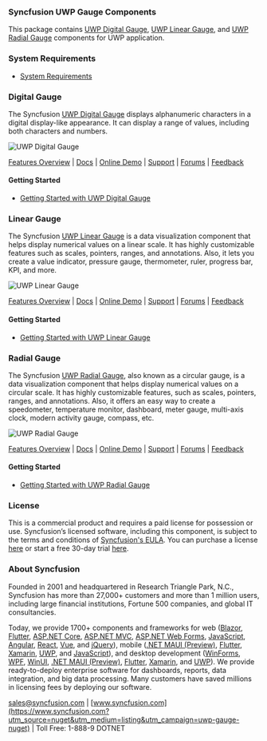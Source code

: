 ### Syncfusion UWP Gauge Components
This package contains [UWP Digital Gauge](https://www.syncfusion.com/uwp-ui-controls/digital-gauge?utm_source=nuget&utm_medium=listing&utm_campaign=uwp-gauge-nuget), [UWP Linear Gauge](https://www.syncfusion.com/uwp-ui-controls/linear-gauge?utm_source=nuget&utm_medium=listing&utm_campaign=uwp-gauge-nuget), and [UWP Radial Gauge](https://www.syncfusion.com/uwp-ui-controls/radial-gauge?utm_source=nuget&utm_medium=listing&utm_campaign=uwp-gauge-nuget) components for UWP application.

### System Requirements

* [System Requirements](https://help.syncfusion.com/uwp/installation-and-upgrade/system-requirements?utm_source=nuget&utm_medium=listing&utm_campaign=uwp-gauge-nuget)

### Digital Gauge

The Syncfusion [UWP Digital Gauge](https://www.syncfusion.com/uwp-ui-controls/digital-gauge?utm_source=nuget&utm_medium=listing&utm_campaign=uwp-gauge-nuget) displays alphanumeric characters in a digital display-like appearance. It can display a range of values, including both characters and numbers.

![UWP Digital Gauge](https://cdn.syncfusion.com/nuget-readme/uwp/uwp_digitalgauge.png)

[Features Overview](https://www.syncfusion.com/uwp-ui-controls/digital-gauge?utm_source=nuget&utm_medium=listing&utm_campaign=uwp-gauge-nuget) | [Docs](https://help.syncfusion.com/uwp/digital-gauge/getting-started?utm_source=nuget&utm_medium=listing&utm_campaign=uwp-gauge-nuget?utm_source=nuget&utm_medium=listing&utm_campaign=uwp-gauge-nuget) | [Online Demo](https://github.com/syncfusion/uwp-demos?utm_source=nuget&utm_medium=listing&utm_campaign=uwp-gauge-nuget) | [Support](https://www.syncfusion.com/support/directtrac/incidents/newincident?utm_source=nuget&utm_medium=listing&utm_campaign=uwp-gauge-nuget) | [Forums](https://www.syncfusion.com/forums/uwp?utm_source=nuget&utm_medium=listing&utm_campaign=uwp-gauge-nuget) | [Feedback](https://www.syncfusion.com/feedback/uwp?utm_source=nuget&utm_medium=listing&utm_campaign=uwp-gauge-nuget)

#### Getting Started

* [Getting Started with UWP Digital Gauge](https://help.syncfusion.com/uwp/digital-gauge/getting-started?utm_source=nuget&utm_medium=listing&utm_campaign=uwp-gauge-nuget?utm_source=nuget&utm_medium=listing&utm_campaign=uwp-gauge-nuget)

### Linear Gauge

The Syncfusion [UWP Linear Gauge](https://www.syncfusion.com/uwp-ui-controls/linear-gauge?utm_source=nuget&utm_medium=listing&utm_campaign=uwp-gauge-nuget) is a data visualization component that helps display numerical values on a linear scale. It has highly customizable features such as scales, pointers, ranges, and annotations. Also, it lets you create a value indicator, pressure gauge, thermometer, ruler, progress bar, KPI, and more.

![UWP Linear Gauge](https://cdn.syncfusion.com/nuget-readme/uwp/uwp_lineargauge.png)

[Features Overview](https://www.syncfusion.com/uwp-ui-controls/linear-gauge?utm_source=nuget&utm_medium=listing&utm_campaign=uwp-gauge-nuget) | [Docs](https://help.syncfusion.com/uwp/linear-gauge/gettingstarted?utm_source=nuget&utm_medium=listing&utm_campaign=uwp-gauge-nuget?utm_source=nuget&utm_medium=listing&utm_campaign=uwp-gauge-nuget) | [Online Demo](https://github.com/syncfusion/uwp-demos?utm_source=nuget&utm_medium=listing&utm_campaign=uwp-gauge-nuget) | [Support](https://www.syncfusion.com/support/directtrac/incidents/newincident?utm_source=nuget&utm_medium=listing&utm_campaign=uwp-gauge-nuget) | [Forums](https://www.syncfusion.com/forums/uwp?utm_source=nuget&utm_medium=listing&utm_campaign=uwp-gauge-nuget) | [Feedback](https://www.syncfusion.com/feedback/uwp?utm_source=nuget&utm_medium=listing&utm_campaign=uwp-gauge-nuget)

#### Getting Started

* [Getting Started with UWP Linear Gauge](https://help.syncfusion.com/uwp/linear-gauge/gettingstarted?utm_source=nuget&utm_medium=listing&utm_campaign=uwp-gauge-nuget?utm_source=nuget&utm_medium=listing&utm_campaign=uwp-gauge-nuget)

### Radial Gauge

The Syncfusion [UWP Radial Gauge](https://www.syncfusion.com/uwp-ui-controls/radial-gauge?utm_source=nuget&utm_medium=listing&utm_campaign=uwp-gauge-nuget), also known as a circular gauge, is a data visualization component that helps display numerical values on a circular scale. It has highly customizable features, such as scales, pointers, ranges, and annotations. Also, it offers an easy way to create a speedometer, temperature monitor, dashboard, meter gauge, multi-axis clock, modern activity gauge, compass, etc.

![UWP Radial Gauge](https://cdn.syncfusion.com/nuget-readme/uwp/uwp_radialgauge.png)

[Features Overview](https://www.syncfusion.com/uwp-ui-controls/radial-gauge?utm_source=nuget&utm_medium=listing&utm_campaign=uwp-gauge-nuget) | [Docs](https://help.syncfusion.com/uwp/radial-gauge/gettingstarted?utm_source=nuget&utm_medium=listing&utm_campaign=uwp-gauge-nuget?utm_source=nuget&utm_medium=listing&utm_campaign=uwp-gauge-nuget) | [Online Demo](https://github.com/syncfusion/uwp-demos?utm_source=nuget&utm_medium=listing&utm_campaign=uwp-gauge-nuget) | [Support](https://www.syncfusion.com/support/directtrac/incidents/newincident?utm_source=nuget&utm_medium=listing&utm_campaign=uwp-gauge-nuget) | [Forums](https://www.syncfusion.com/forums/uwp?utm_source=nuget&utm_medium=listing&utm_campaign=uwp-gauge-nuget) | [Feedback](https://www.syncfusion.com/feedback/uwp?utm_source=nuget&utm_medium=listing&utm_campaign=uwp-gauge-nuget)

#### Getting Started

* [Getting Started with UWP Radial Gauge](https://help.syncfusion.com/uwp/radial-gauge/gettingstarted?utm_source=nuget&utm_medium=listing&utm_campaign=uwp-gauge-nuget?utm_source=nuget&utm_medium=listing&utm_campaign=uwp-gauge-nuget)

### License

This is a commercial product and requires a paid license for possession or use. Syncfusion’s licensed software, including this component, is subject to the terms and conditions of [Syncfusion's EULA](https://www.syncfusion.com/eula/es/?utm_source=nuget&utm_medium=listing&utm_campaign=uwp-gauge-nuget). You can purchase a license [here](https://www.syncfusion.com/sales/products?utm_source=nuget&utm_medium=listing&utm_campaign=uwp-gauge-nuget) or start a free 30-day trial [here](https://www.syncfusion.com/account/manage-trials/start-trials?utm_source=nuget&utm_medium=listing&utm_campaign=uwp-gauge-nuget).

### About Syncfusion

Founded in 2001 and headquartered in Research Triangle Park, N.C., Syncfusion has more than 27,000+ customers and more than 1 million users, including large financial institutions, Fortune 500 companies, and global IT consultancies.
 
Today, we provide 1700+ components and frameworks for web ([Blazor](https://www.syncfusion.com/blazor-components?utm_source=nuget&utm_medium=listing&utm_campaign=uwp-gauge-nuget), [Flutter](https://www.syncfusion.com/flutter-widgets?utm_source=nuget&utm_medium=listing&utm_campaign=uwp-gauge-nuget), [ASP.NET Core](https://www.syncfusion.com/aspnet-core-ui-controls?utm_source=nuget&utm_medium=listing&utm_campaign=uwp-gauge-nuget), [ASP.NET MVC](https://www.syncfusion.com/aspnet-mvc-ui-controls?utm_source=nuget&utm_medium=listing&utm_campaign=uwp-gauge-nuget), [ASP.NET Web Forms](https://www.syncfusion.com/jquery/aspnet-webforms-ui-controls?utm_source=nuget&utm_medium=listing&utm_campaign=uwp-gauge-nuget), [JavaScript](https://www.syncfusion.com/javascript-ui-controls?utm_source=nuget&utm_medium=listing&utm_campaign=uwp-gauge-nuget), [Angular](https://www.syncfusion.com/angular-ui-components?utm_source=nuget&utm_medium=listing&utm_campaign=uwp-gauge-nuget), [React](https://www.syncfusion.com/react-ui-components?utm_source=nuget&utm_medium=listing&utm_campaign=uwp-gauge-nuget), [Vue](https://www.syncfusion.com/vue-ui-components?utm_source=nuget&utm_medium=listing&utm_campaign=uwp-gauge-nuget), and [jQuery](https://www.syncfusion.com/jquery-ui-widgets?utm_source=nuget&utm_medium=listing&utm_campaign=uwp-gauge-nuget)), mobile ([.NET MAUI (Preview)](https://www.syncfusion.com/maui-controls?utm_source=nuget&utm_medium=listing&utm_campaign=uwp-gauge-nuget), [Flutter](https://www.syncfusion.com/flutter-widgets?utm_source=nuget&utm_medium=listing&utm_campaign=uwp-gauge-nuget), [Xamarin](https://www.syncfusion.com/xamarin-ui-controls?utm_source=nuget&utm_medium=listing&utm_campaign=uwp-gauge-nuget), [UWP](https://www.syncfusion.com/uwp-ui-controls?utm_source=nuget&utm_medium=listing&utm_campaign=uwp-gauge-nuget), and [JavaScript](https://www.syncfusion.com/javascript-ui-controls?utm_source=nuget&utm_medium=listing&utm_campaign=uwp-gauge-nuget)), and desktop development ([WinForms](https://www.syncfusion.com/winforms-ui-controls?utm_source=nuget&utm_medium=listing&utm_campaign=uwp-gauge-nuget), [WPF](https://www.syncfusion.com/wpf-controls?utm_source=nuget&utm_medium=listing&utm_campaign=uwp-gauge-nuget), [WinUI](https://www.syncfusion.com/winui-controls?utm_source=nuget&utm_medium=listing&utm_campaign=uwp-gauge-nuget), [.NET MAUI (Preview)](https://www.syncfusion.com/maui-controls?utm_source=nuget&utm_medium=listing&utm_campaign=uwp-gauge-nuget), [Flutter](https://www.syncfusion.com/flutter-widgets?utm_source=nuget&utm_medium=listing&utm_campaign=uwp-gauge-nuget), [Xamarin](https://www.syncfusion.com/xamarin-ui-controls?utm_source=nuget&utm_medium=listing&utm_campaign=uwp-gauge-nuget), and [UWP](https://www.syncfusion.com/uwp-ui-controls?utm_source=nuget&utm_medium=listing&utm_campaign=uwp-gauge-nuget)). We provide ready-to-deploy enterprise software for dashboards, reports, data integration, and big data processing. Many customers have saved millions in licensing fees by deploying our software.

[sales@syncfusion.com](mailto:sales@syncfusion.com?Subject=Syncfusion%20UWP%20Gauge-%20NuGet) | [www.syncfusion.com](https://www.syncfusion.com?utm_source=nuget&utm_medium=listing&utm_campaign=uwp-gauge-nuget) | Toll Free: 1-888-9 DOTNET

